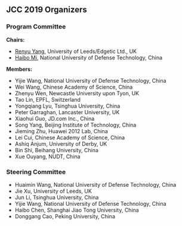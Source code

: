 ## JCC 2019 Organizers

### Program Committee

**Chairs:**

* [Renyu Yang](mailto:renyu.yang@edgetic.com), University of Leeds/Edgetic Ltd., UK
* [Haibo Mi](mailto:haibo_mihb@126.com), National University of Defense Technology, China

**Members:**
* Yijie Wang, National University of Defense Technology, China
* Wei Wang, Chinese Academy of Science, China
* Zhenyu Wen, Newcastle University upon Tyon, UK
* Tao Lin, EPFL, Switzerland
* Yongqiang Lyu, Tsinghua University, China 
* Peter Garraghan, Lancaster University, UK 
* Xiaohui Guo, JD.com Inc., China
* Song Yang, Beijing Institute of Technology, China
* Jieming Zhu, Huawei 2012 Lab, China
* Lei Cui, Chinese Academy of Science, China 
* Ashiq Anjum, University of Derby, UK
* Bin Shi, Beihang University, China
* Xue Ouyang, NUDT, China 

### Steering Committee

* Huaimin Wang, National University of Defense Technology, China
* Jie Xu, University of Leeds, UK
* Jun Li, Tsinghua University, China
* Yijie Wang, National University of Defense Technology, China
* Haibo Chen, Shanghai Jiao Tong University, China
* Donggang Cao, Peking University, China


